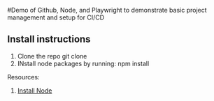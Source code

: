 #Demo of Github, Node, and Playwright to demonstrate basic project management and setup for CI/CD

## Install instructions
1. Clone the repo git clone <reponame>
2. INstall node packages by running: 
    npm install 

Resources: 

1. [Install Node](link)
